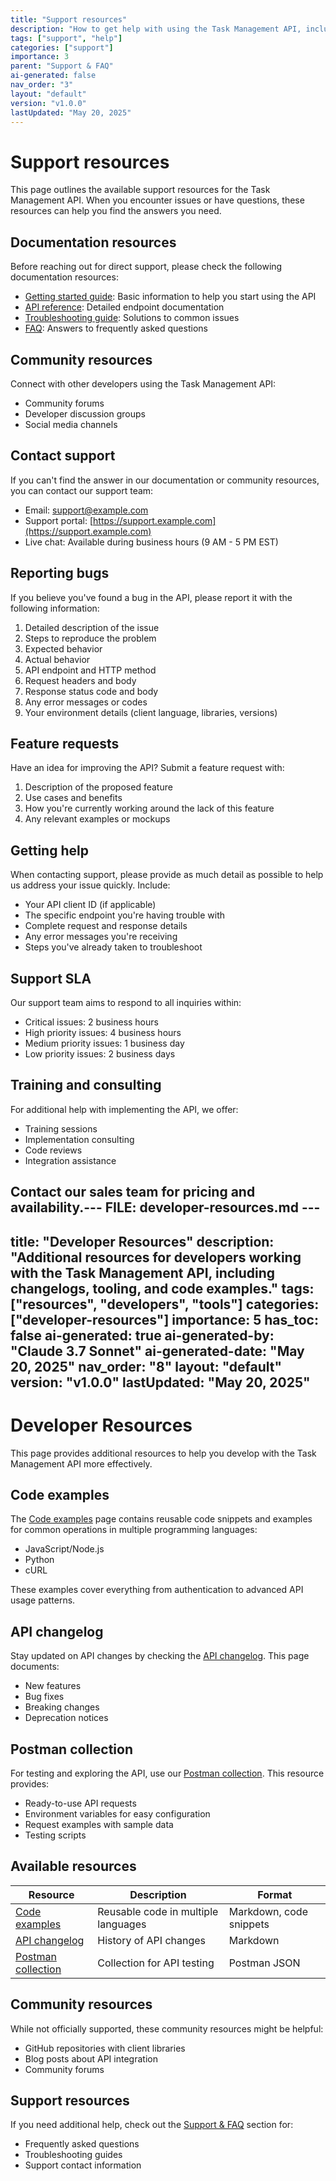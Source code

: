 ```yaml
---
title: "Support resources"
description: "How to get help with using the Task Management API, including contact information and community resources."
tags: ["support", "help"]
categories: ["support"]
importance: 3
parent: "Support & FAQ"
ai-generated: false
nav_order: "3"
layout: "default"
version: "v1.0.0"
lastUpdated: "May 20, 2025"
---
```


# Support resources

This page outlines the available support resources for the Task Management API. When you encounter issues or have questions, these resources can help you find the answers you need.

## Documentation resources

Before reaching out for direct support, please check the following documentation resources:

- [Getting started guide](../getting-started.md): Basic information to help you start using the API
- [API reference](../api-reference.md): Detailed endpoint documentation
- [Troubleshooting guide](troubleshooting.md): Solutions to common issues
- [FAQ](faq.md): Answers to frequently asked questions

## Community resources

Connect with other developers using the Task Management API:

- Community forums
- Developer discussion groups
- Social media channels

## Contact support

If you can't find the answer in our documentation or community resources, you can contact our support team:

- Email: support@example.com
- Support portal: [https://support.example.com](https://support.example.com)
- Live chat: Available during business hours (9 AM - 5 PM EST)

## Reporting bugs

If you believe you've found a bug in the API, please report it with the following information:

1. Detailed description of the issue
2. Steps to reproduce the problem
3. Expected behavior
4. Actual behavior
5. API endpoint and HTTP method
6. Request headers and body
7. Response status code and body
8. Any error messages or codes
9. Your environment details (client language, libraries, versions)

## Feature requests

Have an idea for improving the API? Submit a feature request with:

1. Description of the proposed feature
2. Use cases and benefits
3. How you're currently working around the lack of this feature
4. Any relevant examples or mockups

## Getting help

When contacting support, please provide as much detail as possible to help us address your issue quickly. Include:

- Your API client ID (if applicable)
- The specific endpoint you're having trouble with
- Complete request and response details
- Any error messages you're receiving
- Steps you've already taken to troubleshoot

## Support SLA

Our support team aims to respond to all inquiries within:

- Critical issues: 2 business hours
- High priority issues: 4 business hours
- Medium priority issues: 1 business day
- Low priority issues: 2 business days

## Training and consulting

For additional help with implementing the API, we offer:

- Training sessions
- Implementation consulting
- Code reviews
- Integration assistance

Contact our sales team for pricing and availability.--- FILE: developer-resources.md ---
---
title: "Developer Resources"
description: "Additional resources for developers working with the Task Management API, including changelogs, tooling, and code examples."
tags: ["resources", "developers", "tools"]
categories: ["developer-resources"]
importance: 5
has_toc: false
ai-generated: true
ai-generated-by: "Claude 3.7 Sonnet"
ai-generated-date: "May 20, 2025"
nav_order: "8"
layout: "default"
version: "v1.0.0"
lastUpdated: "May 20, 2025"
---

# Developer Resources

This page provides additional resources to help you develop with the Task Management API more effectively.

## Code examples

The [Code examples](developer-resources/code-examples.md) page contains reusable code snippets and examples for common operations in multiple programming languages:

- JavaScript/Node.js
- Python
- cURL

These examples cover everything from authentication to advanced API usage patterns.

## API changelog

Stay updated on API changes by checking the [API changelog](developer-resources/api-changelog.md). This page documents:

- New features
- Bug fixes
- Breaking changes
- Deprecation notices

## Postman collection

For testing and exploring the API, use our [Postman collection](developer-resources/postman-collection.md). This resource provides:

- Ready-to-use API requests
- Environment variables for easy configuration
- Request examples with sample data
- Testing scripts

## Available resources

| Resource | Description | Format |
|----------|-------------|--------|
| [Code examples](developer-resources/code-examples.md) | Reusable code in multiple languages | Markdown, code snippets |
| [API changelog](developer-resources/api-changelog.md) | History of API changes | Markdown |
| [Postman collection](developer-resources/postman-collection.md) | Collection for API testing | Postman JSON |

## Community resources

While not officially supported, these community resources might be helpful:

- GitHub repositories with client libraries
- Blog posts about API integration
- Community forums

## Support resources

If you need additional help, check out the [Support & FAQ](support.md) section for:

- Frequently asked questions
- Troubleshooting guides
- Support contact information


